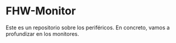 # FHW-Monitor
Este es un repositorio sobre los periféricos. En concreto, vamos a profundizar en los monitores.

